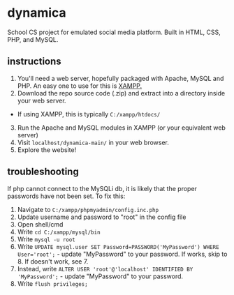 # dynamica
School CS project for emulated social media platform. Built in HTML, CSS, PHP, and MySQL.


## instructions

1. You'll need a web server, hopefully packaged with Apache, MySQL and PHP. An easy one to use for this is [XAMPP.](https://www.apachefriends.org/download.html)
2. Download the repo source code (.zip) and extract into a directory inside your web server.
  - If using XAMPP, this is typically `C:/xampp/htdocs/`
3. Run the Apache and MySQL modules in XAMPP (or your equivalent web server)
4. Visit `localhost/dynamica-main/` in your web browser.
5. Explore the website!


## troubleshooting

If php cannot connect to the MySQLi db, it is likely that the proper passwords have not been set. To fix this:

1. Navigate to `C:/xampp/phpmyadmin/config.inc.php`
2. Update username and password to "root" in the config file
3. Open shell/cmd
4. Write `cd C:/xampp/mysql/bin`
5. Write `mysql -u root` 
6. Write `UPDATE mysql.user SET Password=PASSWORD('MyPassword') WHERE User='root';` - update "MyPassword" to your password. If works, skip to 8. If doesn't work, see 7. 
7. Instead, write `ALTER USER 'root'@'localhost' IDENTIFIED BY 'MyPassword';` - update "MyPassword" to your password.
8. Write `flush privileges;`
